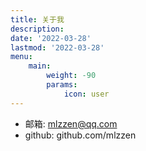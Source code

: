 ```yaml
---
title: 关于我
description: 
date: '2022-03-28'
lastmod: '2022-03-28'
menu:
    main: 
        weight: -90
        params:
            icon: user
---
```


- 邮箱: mlzzen@qq.com
- github: github.com/mlzzen